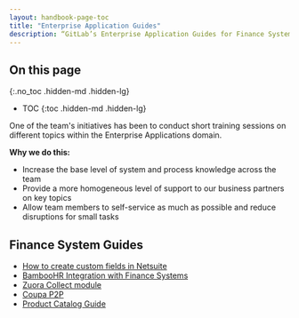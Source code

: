 ```yaml
---
layout: handbook-page-toc
title: "Enterprise Application Guides"
description: “GitLab’s Enterprise Application Guides for Finance Systems”
---
```


<link rel="stylesheet" type="text/css" href="/stylesheets/biztech.css" />

## On this page
{:.no_toc .hidden-md .hidden-lg}

- TOC
{:toc .hidden-md .hidden-lg}

One of the team's initiatives has been to conduct short training sessions on different topics within the Enterprise Applications domain.

**Why we do this:**
* Increase the base level of system and process knowledge across the team
* Provide a more homogeneous level of support to our business partners on key topics
* Allow team members to self-service as much as possible and reduce disruptions for small tasks

## Finance System Guides
* [How to create custom fields in Netsuite](./ns-custom-field)
* [BambooHR Integration with Finance Systems](./bhr-finance-automation)
* [Zuora Collect module](./zuora-collect/)
* [Coupa P2P](./coupa-guide)
* [Product Catalog Guide](./product-catalog)

